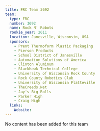 ```yaml
---
title: FRC Team 3692
team:
  type: FRC
  number: 3692
  name: Rock N' Robots
  rookie_year: 2011
  location: Janesville, Wisconsin, USA
  sponsors:
    - Prent Thermoform Plastic Packaging
    - Pierson Products
    - School District of Janesville
    - Automation Solutions of America
    - Clinton Aluminum
    - Blackhawk Technical College
    - University of Wisconsin Rock County
    - Rock County Robotics Club
    - University of Wisconsin Platteville
    - TheCreeds.Net
    - Jay's Big Rolls
    - Parker High
    - Craig High
  links:
    Website: 
---
```

No content has been added for this team